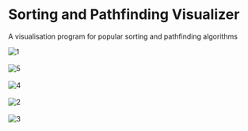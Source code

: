 <h1>Sorting and Pathfinding Visualizer</h1>
A visualisation program for popular sorting and pathfinding algorithms

![1](https://github.com/ImaadNisar/sorting-and-pathfinding-visualiser/assets/62900453/2031a596-0ea4-40c5-aeb0-2c384375d507)
<br><br>
![5](https://github.com/ImaadNisar/sorting-and-pathfinding-visualiser/assets/62900453/411d99ac-02fa-4332-b6b8-0430df3ce7dd)
<br><br>
![4](https://github.com/ImaadNisar/sorting-and-pathfinding-visualiser/assets/62900453/e693410d-c397-49bb-bbea-e368dff55a61)
<br><br>
![2](https://github.com/ImaadNisar/sorting-and-pathfinding-visualiser/assets/62900453/7460d26b-14c3-4e4e-b69b-2b09bd5d1bff)
<br><br>
![3](https://github.com/ImaadNisar/sorting-and-pathfinding-visualiser/assets/62900453/5b7c15aa-311c-4e48-a85b-ea5755fa3662)

